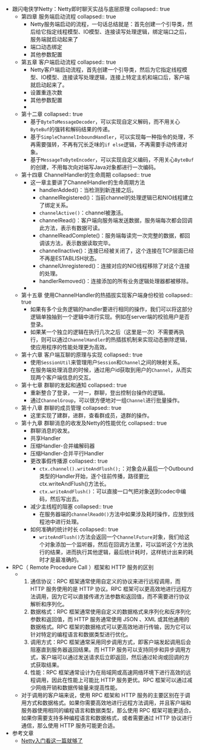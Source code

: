 - 跟闪电侠学Netty：Netty即时聊天实战与底层原理
  collapsed:: true
	- 第四章 服务端启动流程
	  collapsed:: true
		- Netty服务端启动的流程，一句话总结就是：首先创建一个引导类，然后给它指定线程模型、IO模型、连接读写处理逻辑，绑定端口之后，服务端就启动起来了
		- 端口动态绑定
		- 其他参数配置
	- 第五章 客户端启动流程
	  collapsed:: true
		- Netty客户端启动流程，首先创建一个引导类，然后为它指定线程模型、IO模型、连接读写处理逻辑，连接上特定主机和端口后，客户端就启动起来了。
		- 设置重连次数
		- 其他参数配置
		-
	- 第十二章
	  collapsed:: true
		- 基于`ByteToMessageDecoder`，可以实现自定义解码，而不用关心`ByteBuf`的强转和解码结果的传递。
		- 基于`SimpleChannelInboundHandler`，可以实现每一种指令的处理，不再需要强转，不再有冗长乏味的`if else`逻辑，不再需要手动传递对象。
		- 基于`MessageToByteEncoder`，可以实现自定义编码，不用关心`ByteBuf`的创建，不用每次向对端写Java对象都进行一次编码。
	- 第十四章 ChannelHandler的生命周期
	  collapsed:: true
		- 这一章主要讲了ChannelHandler的生命周期方法
			- handlerAdded()：当检测到新连接之后。
			- channelRegistered()：当前channel的处理逻辑已和NIO线程建立了绑定关系。
			- `channelActive()`：channel被激活。
			- channelRead()：客户端向服务端发送数据，服务端每次都会回调此方法，表示有数据可读。
			- channelReadComplete()：服务端每读完一次完整的数据，都回调该方法，表示数据读取完毕。
			- channelInactive()：连接已经被关闭了，这个连接在TCP层面已经不再是ESTABLISH状态。
			- channelUnregistered()：连接对应的NIO线程移除了对这个连接的处理。
			- handlerRemoved()：连接添加的所有业务逻辑处理器都被移除。
		-
	- 第十五章 使用ChannelHandler的热插拔实现客户端身份校验
	  collapsed:: true
		- 如果有多个业务逻辑的handler要进行相同的操作，我们可以将这部分逻辑单独抽到一个逻辑中进行实现。例如在server端的校验用户是否登录。
		- 如果某一个独立的逻辑在执行几次之后（这里是一次）不需要再执行，则可以通过`ChannelHandler`的热插拔机制来实现动态删除逻辑，使应用程序的性能处理更为高效。
	- 第十六章 客户端互聊的原理与实现
	  collapsed:: true
		- 使用`SessionUtil`来管理用户`Session`和`Channel`之间的映射关系。
		- 在服务端处理消息的时候，通过用户id获取到用户的`Channel`，从而实现两个客户端信息的交互。
	- 第十七章 群聊的发起和通知
	  collapsed:: true
		- 重新整合了登录，一对一，群聊，登出控制台操作的逻辑。
		- 通过`ChannelGroup`，可以很方便地对一组`Channel`进行批量操作。
	- 第十八章 群聊的成员管理
	  collapsed:: true
		- 这里实现了建群，进群，查看群成员，退群的操作。
	- 第十九章 群聊消息的收发及Netty的性能优化
	  collapsed:: true
		- 群聊消息的收发。
		- 共享Handler
		- 压缩Handler-合并编解码器
		- 压缩Handler-合并平行Handler
		- 更改事假传播源
		  collapsed:: true
			- `ctx.channel().writeAndFlush();`：对象会从最后一个Outbound类型的Handler开始，逐个往前传播，路径要比ctx.writeAndFlush()方法长。
			- `ctx.writeAndFlush()`：可以直接一口气把对象送到codec中编码，然后写出去。
		- 减少主线程的阻塞
		  collapsed:: true
			- 在服务器端的`channelRead0()`方法中如果涉及耗时操作，应放到线程池中进行处理。
		- 如何准确的统计时长
		  collapsed:: true
			- `writeAndFlush()`方法会返回一个`ChannelFuture`对象，我们给这个对象添加一个监听器，然后在回调方法里，可以监听这个方法执行的结果，进而执行其他逻辑，最后统计耗时，这样统计出来的耗时才是最准确的。
- RPC（ Remote Procedure Call ）框架和 HTTP 服务的区别
	- 1.	通信协议：RPC 框架通常使用自定义的协议来进行远程调用，而 HTTP 服务使用的是 HTTP 协议。RPC 框架可以更高效地进行远程方法调用，因为它可以直接传递方法参数和返回值，而不需要进行协议解析和序列化。
	  	2.	数据格式：RPC 框架通常使用自定义的数据格式来序列化和反序列化参数和返回值，而 HTTP 服务通常使用 JSON 、XML 或其他通用的数据格式。RPC 框架的数据格式可以更高效地进行传输，因为它可以针对特定的编程语言和数据类型进行优化。
	  	3.	调用方式：RPC 框架通常采用同步调用方式，即客户端发起调用后会阻塞直到服务器返回结果。而 HTTP 服务可以支持同步和异步调用方式，客户端可以通过发送请求后立即返回，然后通过轮询或回调的方式获取结果。
	  	4.	性能：RPC 框架通常设计为在局域网或高速网络环境下进行高效的远程调用，因此在性能上可能比 HTTP 服务更优。RPC 框架可以通过减少网络开销和数据传输量来提高性能。
	- 对于调用的客户端来说，使用 RPC 框架和 HTTP 服务的主要区别在于调用方式和数据格式。如果你需要高效地进行远程方法调用，并且客户端和服务器使用相同的编程语言和数据类型，那么使用 RPC 框架可能更适合。如果你需要支持多种编程语言和数据格式，或者需要通过 HTTP 协议进行通信，那么使用 HTTP 服务可能更合适。
- 参考文章
	- [Netty入门看这一篇就够了](https://juejin.cn/post/6924528182313893896)